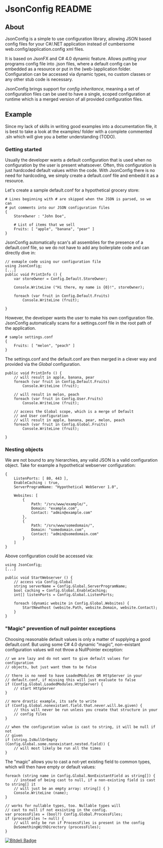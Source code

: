 JsonConfig README
=====================

## About
JsonConfig is a simple to use configuration library, allowing JSON based config
files for your C#/.NET application instead of cumbersome
web.config/application.config xml files.

It is based on JsonFX and C# 4.0 dynamic feature. Allows putting your programs
config file into .json files, where a default config can be embedded as a
resource or put in the (web-)application folder. Configuration can be accessed
via dynamic types, no custom classes or any other stub code is necessary.

JsonConfig brings support for *config inheritance*, meaning a set of
configuration files can be used to have a single, scoped configuration at
runtime which is a merged version of all provided configuration files.

## Example

Since my lack of skills in writing good examples into a documentation file, it
is best to take a look at the examples/ folder with a complete commented .sln
which will give you a better understanding (TODO).

### Getting started

Usually the developer wants a default configuration that is used when no
configuration by the user is present whatsoever. Often, this configuration is
just hardcoded default values within the code. With JsonConfig there is no need
for hardcoding, we simply create a default.conf file and embedd it as a
resource.

Let's create a sample default.conf for a hypothetical grocery store:

	# Lines beginning with # are skipped when the JSON is parsed, so we can
	# put comments into our JSON configuration files
	{
		StoreOwner : "John Doe",
		
		# List of items that we sell
		Fruits: [ "apple", "banana", "pear" ]
	}

JsonConfig automatically scan's all assemblies for the presence of a
default.conf file, so we do not have to add any boilerplate code and can
directly dive in:

	// exmaple code using our configuration file
	using JsonConfig;
	[...]
	public void PrintInfo () {
		var storeOwner = Config.Default.StoreOwner;

		Console.WriteLine ("Hi there, my name is {0}!", storeOwner);

		foreach (var fruit in Config.Default.Fruits)
			Console.WriteLine (fruit);

	}

However, the developer wants the user to make his own configuration file.
JsonConfig automatically scans for a settings.conf file in the root path of the
application.

	# sample settings.conf
	{
		Fruits: [ "melon", "peach" ]	
	}

The settings.conf and the default.conf are then merged in a clever
way and provided via the *Global* configuration.

	public void PrintInfo () {
		// will result in apple, banana, pear 
		foreach (var fruit in Config.Default.Fruits)
			Console.WriteLine (fruit);

		// will result in melon, peach
		foreach (var fruit in Config.User.Fruits)
			Console.WriteLine (fruit);

		// access the Global scope, which is a merge of Default
		// and User configuration
		// will result in apple, banana, pear, melon, peach
		foreach (var fruit in Config.Global.Fruits)
			Console.WriteLine (fruit);

	}

### Nesting objects

We are not bound to any hierarchies, any valid JSON is a valid configuration
object. Take for example a hypothetical webserver configuration:

	{
		ListenPorts: [ 80, 443 ],
		EnableCaching : true,
		ServerProgramName: "Hypothetical WebServer 1.0",

		Websites: [
			{
				Path: "/srv/www/example/",
				Domain: "example.com",
				Contact: "admin@example.com"	
			},
			{
				Path: "/srv/www/somedomain/",
				Domain: "somedomain.com",
				Contact: "admin@somedomain.com"
			}
		]
	}	

Above configuration could be accessed via:

	using JsonConfig;
	[...]

	public void StartWebserver () {
		// access via Config.Global
		string serverName = Config.Global.ServerProgramName;
		bool caching = Config.Global.EnableCaching;
		int[] listenPorts = Config.Global.ListenPorts;

		foreach (dynamic website in Config.Global.Websites) {
			StartNewVhost (website.Path, website.Domain, website.Contact);
		}
	}

### "Magic" prevention of null pointer exceptions

Choosing reasonable default values is only a matter of supplying a good
default.conf. But using some C# 4.0 dynamic "magic", non-existant configuration
values will not throw a NullPointer exception:

	// we are lazy and do not want to give default values for configuration
	// objects, but just want them to be false

	// there is no need to have LoadedModules OR HttpServer in your
	// default.conf, if missing this will just evaluate to false
	if (Config.Global.LoadedModules.HttpServer) {
		// start HttpServer
	}

	// more drastic example, its safe to write
	if (Config.Global.nonexistant.field.that.never.will.be.given) {
		// this will never be run unless you create that structure in your
		// config files
	}

	// when the configuration value is cast to string, it will be null if not
	// given
	if (string.IsNullOrEmpty (Config.Global.some.nonexistant.nested.field)) {
		// will most likely be run all the times
	}

The "magic" allows you to cast a not-yet existing field to common types, which will then have empty or default values:

	foreach (string name in Config.Global.NonExistantField as string[]) {
		// instead of being cast to null, if a non-existing field is cast to string[] it
		// will just be an empty array: string[] { }
		Console.WriteLine (name);
	}

	// works for nullable types, too. Nullable types will
	// cast to null if not exsisting in the config.
	var processFiles = (bool?) Config.Global.ProcessFiles;
	if (processFiles != null) {
		// will only be run if ProcessFiles is present in the config
		DoSomethingWithDirectory (processFiles);
	}



[![Bitdeli Badge](https://d2weczhvl823v0.cloudfront.net/Dynalon/jsonconfig/trend.png)](https://bitdeli.com/free "Bitdeli Badge")

